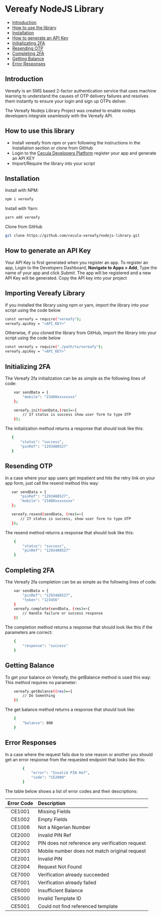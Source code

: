 # Vereafy NodeJS Library

  - [Introduction](#introduction)
  - [How to use the library](#how-to-use-this-library)
  - [Installation](#installation)
  - [How to generate an API Key](#how-to-generate-an-api-key)
  - [Initializating 2FA](#initializing-2fa)
  - [Resending OTP](#resending-otp)
  - [Completing 2FA](#completing-2fa)
  - [Getting Balance](#getting-balance)
  - [Error Responses](#error-responses)

## Introduction

Vereafy is an SMS based 2-factor authentication service that uses machine learning to understand the causes of OTP delivery failures and resolves them instantly to ensure your login and sign up OTPs deliver.

The Vereafy Nodejs Library Project was created to enable nodejs developers integrate seamlessly with the Vereafy API.

## How to use this library
 * Install vereafy from npm or yarn following the instructions in the Installation section or clone from GitHub
 * Login to the [Cecula Developers Platform](https://developer.cecula.com) register your app and generate an API KEY
 * Import/Require the library into your script

## Installation
Install with NPM:
```sh
npm i vereafy
```
Install with Yarn:
```sh
yarn add vereafy
```
Clone from GitHub
```sh
git clone https://github.com/cecula-vereafy/nodejs-library.git
```
 
## How to generate an API Key
Your API Key is first generated when you register an app. To register an app,
Login to the Developers Dashboard, __Navigate to Apps > Add__, Type the name of your app and click *Submit*. The app will be registered and a new API Key will be generated. Copy the API key into your project

## Importing Vereafy Library
If you installed the library using npm or yarn, import the library into your script using the code below
```sh
const vereafy = require("vereafy");
vereafy.apiKey = "<API_KEY>"
```
Otherwise, if you cloned the library from GitHub, import the library into your script using the code below
```sh
const vereafy = require("./path/to/vereafy");
vereafy.apiKey = "<API_KEY>"
```

## Initializing 2FA
The Vereafy 2fa initialization can be as simple as the following lines of code:
```sh
    var sendData = {
        "mobile": "23480xxxxxxxx"
    };

    vereafy.init(senData,(res)=>{
        // If status is success show user form to type OTP
    });
```
The initialization method returns a response that should look like this:
 ```sh
    {
        "status": "success",
        "pinRef": "1293488527"
    }
```
## Resending OTP
In a case where your app users get impatient and hits the retry link on your app form, just call the resend method this way:
 ```sh
    var sendData = {
        "pinRef": "1293488527",
        "mobile": "23480xxxxxxxx"
    };

    vereafy.resend(sendData, (res)=>{
        // If status is success, show user form to type OTP
    });
```
The resend method returns a response that should look like this:
```sh
    {
        "status": "success",
        "pinRef": "1293488527"
    }
```
## Completing 2FA
The Vereafy 2fa completion can be as simple as the following lines of code:
```sh
    var sendData = {
        "pinRef": "1293488527",
        "token": "123456"
    }
    vereafy.complete(sendData, (res)=>{
        // Handle failure or success response
    })
```

The completion method returns a response that should look like this if the parameters are correct:
```sh
    {
        "response": "success"
    }
```
##  Getting Balance
To get your balance on Vereafy, the getBalance method is used this way:
This method requires no parameter:
```sh
    vereafy.getBalance((res)=>{
        // Do Something
    })
```
The get balance method returns a response that should look like:
```sh
    {
        "balance": 800
    }
```

## Error Responses
In a case where the request fails due to one reason or another you should get an error response from the requested endpoint that looks like this:
```sh
        {
            "error": "Invalid PIN Ref",
            "code": "CE2000"
        }
```
The table below shows a list of error codes and their descriptions:

| Error Code | Description     |
|:---------:| :--------------|
| CE1001	| Missing Fields |
| CE1002	| Empty Fields |
| CE1006	| Not a Nigerian Number |
| CE2000	| Invalid PIN Ref |
| CE2002	| PIN does not reference any verification request| 
| CE2003	| Mobile number does not match original request |
| CE2001	| Invalid PIN |
| CE2004	| Request Not Found |
| CE7000	| Verification already succeeded |
| CE7001	| Verification already failed |
| CE6000	| Insufficient Balance |
| CE5000	| Invalid Template ID |
| CE5001	| Could not find referenced template |
